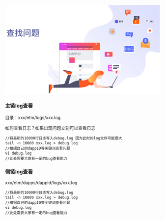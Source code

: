 <img src="/images/dapp/dapp06.jpg"  >

### 主链log查看
目录：xxx/etm/logs/xxx.log

如何查看日志？如果出现问题立刻可以查看日志

	//将最新的10000行日志写入debug.log 因为此时的log文件可能很大
	tail -n 10000 xxx.log > debug.log
	//根据自己的dappID等关键词查看问题
	vi debug.log
	//此处需要大家有一定的bug查看能力

### 侧链log查看
xxx/etm/dapps/dappId/logs/xxx.log


	//将最新的10000行日志写入debug.log
	tail -n 10000 xxx.log > debug.log
	//根据自己的dappID等关键词查看问题
	vi debug.log
	//此处需要大家有一定的bug查看能力
